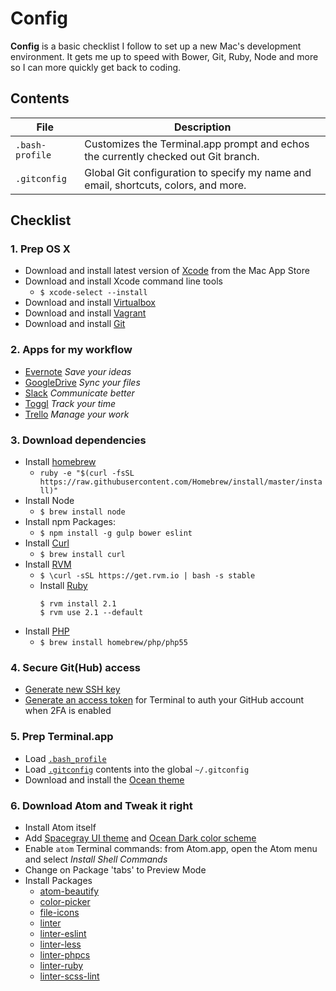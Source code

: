 # Config

**Config** is a basic checklist I follow to set up a new Mac's development environment. It gets me up to speed with Bower, Git, Ruby, Node and more so I can more quickly get back to coding.

## Contents

| File | Description |
| --- | --- |
| `.bash-profile` | Customizes the Terminal.app prompt and echos the currently checked out Git branch. |
| `.gitconfig` | Global Git configuration to specify my name and email, shortcuts, colors, and more. |

## Checklist

### 1. Prep OS X

- Download and install latest version of [Xcode](https://developer.apple.com/xcode/) from the Mac App Store
- Download and install Xcode command line tools
  - `$ xcode-select --install`
- Download and install [Virtualbox](https://www.virtualbox.org/wiki/Downloads)
- Download and install [Vagrant](http://www.vagrantup.com/downloads.html)
- Download and install [Git](http://git-scm.com/downloads)

### 2. Apps for my workflow

- [Evernote](https://evernote.com) *Save your ideas*
- [GoogleDrive](https://www.google.com/drive/) *Sync your files*
- [Slack](https://slack.com) *Communicate better*
- [Toggl](https://www.toggl.com/) *Track your time*
- [Trello](https://trello.com/) *Manage your work*

### 3. Download dependencies

- Install [homebrew](https://github.com/Homebrew/homebrew)
  - `ruby -e "$(curl -fsSL https://raw.githubusercontent.com/Homebrew/install/master/install)"`
- Install Node
  - `$ brew install node`
- Install npm Packages:
  - `$ npm install -g gulp bower eslint`
- Install [Curl](http://brewformulas.org/Curl)
  - `$ brew install curl`
- Install [RVM](https://rvm.io/)
  - `$ \curl -sSL https://get.rvm.io | bash -s stable`
  - Install [Ruby](https://www.ruby-lang.org/)
    ```
    $ rvm install 2.1
    $ rvm use 2.1 --default
    ```
- Install [PHP](http://www.php.net/)
  - `$ brew install homebrew/php/php55`

### 4. Secure Git(Hub) access

- [Generate new SSH key](https://help.github.com/articles/generating-ssh-keys/)
- [Generate an access token](https://help.github.com/articles/creating-an-access-token-for-command-line-use/) for Terminal to auth your GitHub account when 2FA is enabled

### 5. Prep Terminal.app

- Load [`.bash_profile`](/.bash_profile)
- Load [`.gitconfig`](/.gitconfig) contents into the global `~/.gitconfig`
- Download and install the [Ocean theme](https://github.com/mdo/ocean-terminal)

### 6. Download Atom and Tweak it right

- Install Atom itself
- Add [Spacegray UI theme](https://atom.io/themes/spacegray-dark-ui) and [Ocean Dark color scheme](https://atom.io/themes/base16-ocean-dark-syntax)
- Enable `atom` Terminal commands: from Atom.app, open the Atom menu and select *Install Shell Commands*
- Change on Package 'tabs' to Preview Mode
- Install Packages
  - [atom-beautify](https://atom.io/packages/atom-beautify)
  - [color-picker](https://atom.io/packages/color-picker)
  - [file-icons](https://atom.io/packages/file-icons)
  - [linter](https://atom.io/packages/linter)
  - [linter-eslint](https://atom.io/packages/linter-eslint)
  - [linter-less](https://atom.io/packages/linter-less)
  - [linter-phpcs](https://atom.io/packages/linter-phpcs)
  - [linter-ruby](https://atom.io/packages/linter-ruby)
  - [linter-scss-lint](https://atom.io/packages/linter-scss-lint)
